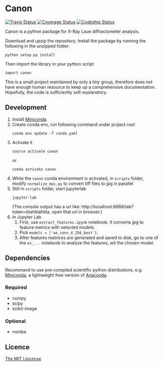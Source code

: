 # Canon #

[![Travis Status](https://travis-ci.org/structrans/Canon.svg?branch=master)](https://travis-ci.org/structrans/Canon)
[![Coverage Status](https://coveralls.io/repos/structrans/Canon/badge.svg?branch=master&service=github)](https://coveralls.io/github/structrans/Canon?branch=master)
[![Codeship Status](https://codeship.com/projects/1dcd7cc0-0fe7-0133-d4b2-1e6fe7bb1028/status?branch=master)](https://codeship.com/projects/91981)

Canon is a python package for X-Ray Laue diffractometer analysis.

Download and upzip the repository. Install the package by running the following in the unzipped folder:

    python setup.py install

Then import the library in your python script

    import canon

This is a small project maintained by only a tiny group,
therefore does not have enough human resource to keep up a comprehensive documentation.
Hopefully, the code is sufficiently self-explanatory.

## Development

1. Install [Miniconda](http://conda.pydata.org/miniconda.html).
2. Create conda env, run following command under project root
    ```shell
    conda env update -f conda.yaml
    ```
3. Activate it
    ```shell
    source activate canon
    ```
    or
    ```shell
    conda activate canon
    ```
4. While the `canon` conda environment is activated, in `scripts` folder, modify `normalize_mpi.py` to convert tiff files to jpg in parallel
5. Still in `scripts` folder, start jupyterlab
    ```shell
    jupyter-lab
    ```
    (The console output has a url like: http://localhost:8888/lab?token=blahblahbla, open that url in browser.)
6. In Jupyter Lab
    1. First, use `extract_features.ipynb` notebook. It converts jpg to feature metrics with selected models.
    2. Pick `models = ['ae_conv_4_256_best']`.
    3. After features matrices are generated and saved to disk, go to one of the `ex_...` notebook to analyze the features, wit the chosen model.

## Dependencies

Recommand to use pre-compiled scientific python distributions, e.g. [Miniconda](http://conda.pydata.org/miniconda.html), a lightweight free version of [Anaconda](https://store.continuum.io/cshop/anaconda/).

### Required

- numpy
- scipy
- scikit-image

### Optional

- numba

## Licence

[The MIT Lincense](http://opensource.org/licenses/MIT)
